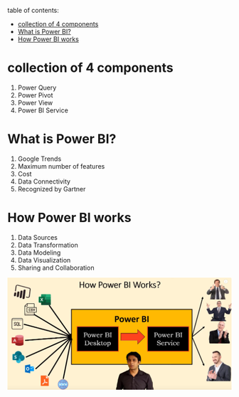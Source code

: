 table  of contents:
- [collection of 4 components](#collection-of-4-components)
- [What is Power BI?](#what-is-power-bi)
- [How Power BI works](#how-power-bi-works)

# collection of 4 components
  1. Power Query
  2. Power Pivot
  3. Power View
  4. Power BI Service

# What is Power BI?
 1. Google Trends
 2. Maximum number of features
 3. Cost
 4. Data Connectivity
 5. Recognized by Gartner

# How Power BI works
 1. Data Sources
 2. Data Transformation
 3. Data Modeling
 4. Data Visualization
 5. Sharing and Collaboration

![alt text](assets/how_power_bi_works.png)